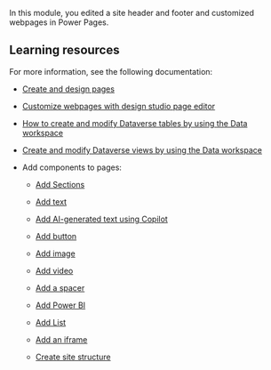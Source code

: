 In this module, you edited a site header and footer and customized webpages in Power Pages.

## Learning resources
For more information, see the following documentation:

- [Create and design pages](/power-pages/getting-started/first-page/?azure-portal=true)

- [Customize webpages with design studio page editor](/power-pages/getting-started/customize-pages/?azure-portal=true)

- [How to create and modify Dataverse tables by using the Data workspace](/power-pages/configure/data-workspace-tables/?azure-portal=true)

- [Create and modify Dataverse views by using the Data workspace](/power-pages/configure/data-workspace-views/?azure-portal=true)

- Add components to pages:

	- [Add Sections](/power-pages/getting-started/add-sections/?azure-portal=true)
	
	- [Add text](/power-pages/getting-started/add-text/?azure-portal=true)
	
	- [Add AI-generated text using Copilot](/power-pages/getting-started/add-text-copilot/?azure-portal=true)
	
	- [Add button](/power-pages/getting-started/add-button/?azure-portal=true)
	
	- [Add image](/power-pages/getting-started/add-image/?azure-portal=true)
	
	- [Add video](/power-pages/getting-started/add-video/?azure-portal=true)
	
	- [Add a spacer](/power-pages/getting-started/add-spacer/?azure-portal=true)
	
	- [Add Power BI](/power-pages/getting-started/add-power-bi/?azure-portal=true)
	
	- [Add List](/power-pages/getting-started/add-list/?azure-portal=true)
	
	- [Add an iframe](/power-pages/getting-started/add-iframe/?azure-portal=true)
	
	- [Create site structure](/power-pages/getting-started/structure-site/?azure-portal=true)
